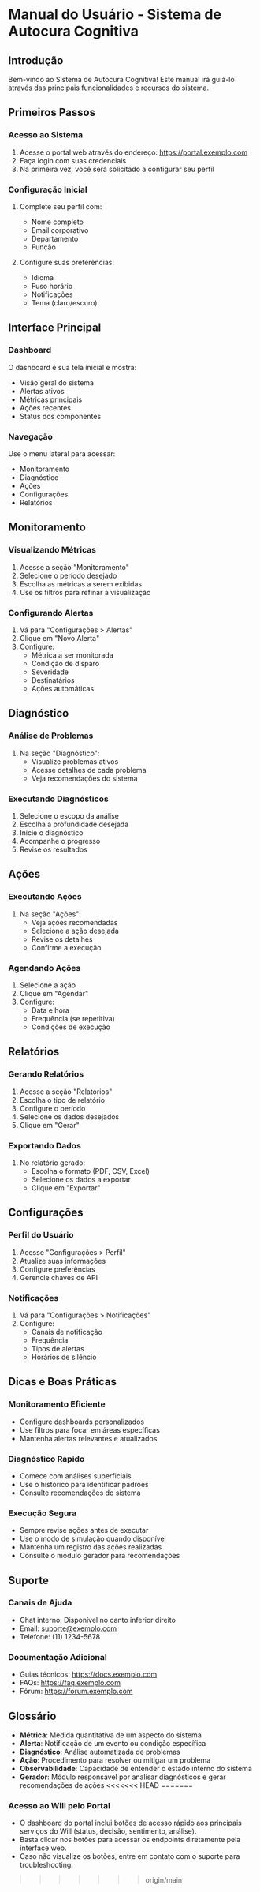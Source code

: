 # Manual do Usuário - Sistema de Autocura Cognitiva

## Introdução

Bem-vindo ao Sistema de Autocura Cognitiva! Este manual irá guiá-lo através das principais funcionalidades e recursos do sistema.

## Primeiros Passos

### Acesso ao Sistema

1. Acesse o portal web através do endereço: https://portal.exemplo.com
2. Faça login com suas credenciais
3. Na primeira vez, você será solicitado a configurar seu perfil

### Configuração Inicial

1. Complete seu perfil com:
   - Nome completo
   - Email corporativo
   - Departamento
   - Função

2. Configure suas preferências:
   - Idioma
   - Fuso horário
   - Notificações
   - Tema (claro/escuro)

## Interface Principal

### Dashboard

O dashboard é sua tela inicial e mostra:
- Visão geral do sistema
- Alertas ativos
- Métricas principais
- Ações recentes
- Status dos componentes

### Navegação

Use o menu lateral para acessar:
- Monitoramento
- Diagnóstico
- Ações
- Configurações
- Relatórios

## Monitoramento

### Visualizando Métricas

1. Acesse a seção "Monitoramento"
2. Selecione o período desejado
3. Escolha as métricas a serem exibidas
4. Use os filtros para refinar a visualização

### Configurando Alertas

1. Vá para "Configurações > Alertas"
2. Clique em "Novo Alerta"
3. Configure:
   - Métrica a ser monitorada
   - Condição de disparo
   - Severidade
   - Destinatários
   - Ações automáticas

## Diagnóstico

### Análise de Problemas

1. Na seção "Diagnóstico":
   - Visualize problemas ativos
   - Acesse detalhes de cada problema
   - Veja recomendações do sistema

### Executando Diagnósticos

1. Selecione o escopo da análise
2. Escolha a profundidade desejada
3. Inicie o diagnóstico
4. Acompanhe o progresso
5. Revise os resultados

## Ações

### Executando Ações

1. Na seção "Ações":
   - Veja ações recomendadas
   - Selecione a ação desejada
   - Revise os detalhes
   - Confirme a execução

### Agendando Ações

1. Selecione a ação
2. Clique em "Agendar"
3. Configure:
   - Data e hora
   - Frequência (se repetitiva)
   - Condições de execução

## Relatórios

### Gerando Relatórios

1. Acesse a seção "Relatórios"
2. Escolha o tipo de relatório
3. Configure o período
4. Selecione os dados desejados
5. Clique em "Gerar"

### Exportando Dados

1. No relatório gerado:
   - Escolha o formato (PDF, CSV, Excel)
   - Selecione os dados a exportar
   - Clique em "Exportar"

## Configurações

### Perfil do Usuário

1. Acesse "Configurações > Perfil"
2. Atualize suas informações
3. Configure preferências
4. Gerencie chaves de API

### Notificações

1. Vá para "Configurações > Notificações"
2. Configure:
   - Canais de notificação
   - Frequência
   - Tipos de alertas
   - Horários de silêncio

## Dicas e Boas Práticas

### Monitoramento Eficiente

- Configure dashboards personalizados
- Use filtros para focar em áreas específicas
- Mantenha alertas relevantes e atualizados

### Diagnóstico Rápido

- Comece com análises superficiais
- Use o histórico para identificar padrões
- Consulte recomendações do sistema

### Execução Segura

- Sempre revise ações antes de executar
- Use o modo de simulação quando disponível
- Mantenha um registro das ações realizadas
- Consulte o módulo gerador para recomendações

## Suporte

### Canais de Ajuda

- Chat interno: Disponível no canto inferior direito
- Email: suporte@exemplo.com
- Telefone: (11) 1234-5678

### Documentação Adicional

- Guias técnicos: https://docs.exemplo.com
- FAQs: https://faq.exemplo.com
- Fórum: https://forum.exemplo.com

## Glossário

- **Métrica**: Medida quantitativa de um aspecto do sistema
- **Alerta**: Notificação de um evento ou condição específica
- **Diagnóstico**: Análise automatizada de problemas
- **Ação**: Procedimento para resolver ou mitigar um problema
- **Observabilidade**: Capacidade de entender o estado interno do sistema
- **Gerador**: Módulo responsável por analisar diagnósticos e gerar recomendações de ações
<<<<<<< HEAD
=======

### Acesso ao Will pelo Portal

- O dashboard do portal inclui botões de acesso rápido aos principais serviços do Will (status, decisão, sentimento, análise).
- Basta clicar nos botões para acessar os endpoints diretamente pela interface web.
- Caso não visualize os botões, entre em contato com o suporte para troubleshooting.
>>>>>>> origin/main
